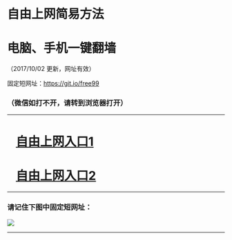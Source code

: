 ﻿# 自由上网简易方法

# 电脑、手机一键翻墙

（2017/10/02 更新，网址有效）

固定短网址：https://git.io/free99

### （微信如打不开，请转到浏览器打开）


***





# &nbsp;&nbsp; <a href="http://ft392517034.fwtz-zhenx1001.xyz/fwqtz01.html?t=10020011510 " target="_blank">自由上网入口1</a>
# &nbsp;&nbsp; <a href="http://ft2795111652.fw-tzzhen1002.xyz/fwqtz02.html?t=100200117857 " target="_blank">自由上网入口2</a>
***

### 请记住下图中固定短网址：

<img src="https://s3-us-west-2.amazonaws.com/fwq-1001/yjfq-20170905okok.png" /> 


***

